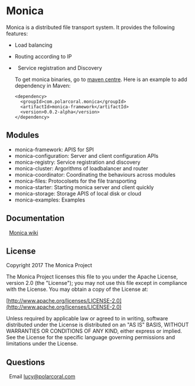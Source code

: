 # Monica
Monica is a distributed file transport system. It provides the following features:
*   Load balancing
*   Routing according to IP 
*   Service registration and Discovery

  To get monica binaries, go to [maven centre](http://search.maven.org/#search%7Cga%7C1%7Cmonica). Here is an example to add dependency in Maven:
  
      <dependency>
        <groupId>com.polarcoral.monica</groupId>
        <artifactId>monica-framework</artifactId>
        <version>0.0.2-alpha</version>
      </dependency>
## Modules
*  monica-framework:  APIS for SPI
*  monica-configuration:  Server and client configuration APIs
*  monica-registry:  Service registration and discovery
*  monica-cluster:  Argorithms of loadbalancer and router
*  monica-coordinator:  Coordinating the behaviours across modules
*  monica-files:  Protocolsets for the file transporting
*  monica-starter:  Starting monica server and client quickly
*  monica-storage:  Storage APIS of local disk or cloud
*  monica-examples:  Examples
## Documentation
   [Monica wiki](https://github.com/polarcoral/monica/wiki/Getting-started)
## License
  Copyright 2017 The Monica Project
 
  The Monica Project licenses this file to you under the Apache License,
  version 2.0 (the "License"); you may not use this file except in compliance
  with the License. You may obtain a copy of the License at:  <br />
   
   [http://www.apache.org/licenses/LICENSE-2.0](http://www.apache.org/licenses/LICENSE-2.0)  <br />
 
 Unless required by applicable law or agreed to in writing, software
  distributed under the License is distributed on an "AS IS" BASIS, WITHOUT
  WARRANTIES OR CONDITIONS OF ANY KIND, either express or implied. See the
  License for the specific language governing permissions and limitations
  under the License.
  
## Questions
   Email lucy@polarcoral.com
